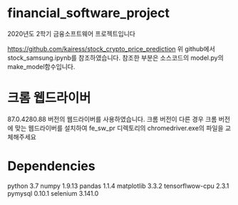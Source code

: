 # financial_software_project
2020년도 2학기 금융소프트웨어 프로젝트입니다

https://github.com/kairess/stock_crypto_price_prediction
위 github에서 stock_samsung.ipynb를 참조하였습니다.
참조한 부분은 소스코드의 model.py의 make_model함수입니다.

# 크롬 웹드라이버
 87.0.4280.88 버전의 웹드라이버를 사용하였습니다.
 크롬 버전이 다른 경우 크롬 버전에 맞는 웹드라이버를 설치하여 fe_sw_pr 디렉토리의 chromedriver.exe의 파일을 교체해주세요
 
# Dependencies
python 3.7
numpy 1.9.13
pandas 1.1.4
matplotlib 3.3.2
tensorflwow-cpu 2.3.1
pymysql 0.10.1
selenium 3.141.0
